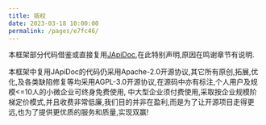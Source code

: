 ```yaml
---
title: 版权
date: 2023-03-18 10:00:00
permalink: /pages/e7fc46/
---
```

本框架部分代码借鉴或直接复用[JApiDoc](https://mp.baomidou.com/),在此特别声明,原因在鸣谢章节有说明.

本框架中复用JApiDoc的代码仍采用Apache-2.0开源协议,其它所有原创,拓展,优化,及各类缺陷修复等均采用AGPL-3.0开源协议,在源码中亦有标注,个人用户及规模<=10人的小微企业可终身免费使用,
中大型企业须付费使用,采取按企业规模阶梯定价模式,并且收费非常低廉,我们目的并非在盈利,而是为了让开源项目走得更远,也为了提供更优质的服务和质量,实现双赢!
